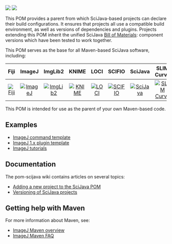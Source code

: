 [![](https://img.shields.io/maven-central/v/org.scijava/pom-scijava.svg)](http://search.maven.org/#search%7Cgav%7C1%7Cg%3A%22org.scijava%22%20AND%20a%3A%22pom-scijava%22)
[![](https://travis-ci.org/scijava/pom-scijava.svg?branch=master)](https://travis-ci.org/scijava/pom-scijava)

This POM provides a parent from which SciJava-based projects can declare their build configurations. It ensures that projects all use a compatible build environment, as well as versions of dependencies and plugins. Projects extending this POM inherit the unified SciJava [Bill of Materials](http://imagej.net/BOM): component versions which have been tested to work together.

This POM serves as the base for all Maven-based SciJava software, including:

| Fiji | ImageJ | ImgLib2 | KNIME | LOCI | SCIFIO | SciJava | SLIM Curve | Virtual Cell |
|:----:|:------:|:-------:|:-----:|:----:|:------:|:-------:|:----------:|:------------:|
| [![Fiji](http://www.scijava.org/icons/fiji-icon-64.png)](https://github.com/fiji) | [![ImageJ](http://www.scijava.org/icons/imagej2-icon-64.png)](https://github.com/imagej) | [![ImgLib2](http://www.scijava.org/icons/imglib2-icon-64.png)](https://github.com/imglib) | [![KNIME](http://www.scijava.org/icons/knime-icon-64.png)](http://www.knime.org) | [![LOCI](http://www.scijava.org/icons/loci-icon-64.png)](https://github.com/uw-loci) | [![SCIFIO](http://www.scijava.org/icons/scifio-icon-64.png)](https://github.com/scifio) | [![SciJava](http://www.scijava.org/icons/scijava-icon-64.png)](https://github.com/scijava) | [![SLIM Curve](http://www.scijava.org/icons/slim-curve-icon-64.png)](https://github.com/slim-curve) | [![Virtual Cell](http://www.scijava.org/icons/vcell-icon-64.png)](https://github.com/virtualcell) |

This POM is intended for use as the parent of your own Maven-based code.

## Examples

* [ImageJ command template](https://github.com/imagej/example-imagej-command)
* [ImageJ 1.x plugin template](https://github.com/imagej/example-legacy-plugin)
* [ImageJ tutorials](https://github.com/imagej/tutorials/tree/master/maven-projects)

## Documentation

The pom-scijava wiki contains articles on several topics:

* [Adding a new project to the SciJava POM](https://github.com/scijava/pom-scijava/wiki/Adding-a-new-project-to-the-SciJava-POM)
* [Versioning of SciJava projects](https://github.com/scijava/pom-scijava/wiki/Versioning-of-SciJava-projects)

## Getting help with Maven

For more information about Maven, see:

* [ImageJ Maven overview](http://imagej.net/Maven)
* [ImageJ Maven FAQ](http://imagej.net/Maven_-_Frequently_Asked_Questions)
